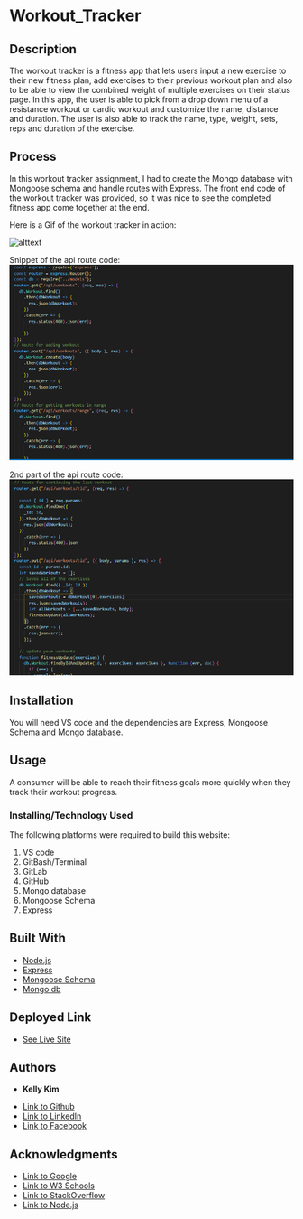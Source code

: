 # Workout_Tracker

 ## Description 
 The workout tracker is a fitness app that lets users input a new exercise to their new fitness plan, add exercises to their previous workout plan and also to be able to view the combined weight of multiple exercises on their status page. In this app, the user is able to pick from a drop down menu of a resistance workout or cardio workout and customize the name, distance and duration. The user is also able to track the name, type, weight, sets, reps and duration of the exercise. 

## Process
 In this workout tracker assignment, I had to create the Mongo database with Mongoose schema and handle routes with Express. The front end code of the workout tracker was provided, so it was nice to see the completed fitness app come together at the end.

 Here is a Gif of the workout tracker in action:

 ![alttext](./public/assets/workouttracker.gif)
 
 Snippet of the api route code:
 ![image](./public/assets/apiRoute1.png)
 
 2nd part of the api route code:
 ![image](./public/assets/apiRoute2.png)

 ## Installation
 You will need VS code and the dependencies are Express, Mongoose Schema and Mongo database.
 
 ## Usage 
 A consumer will be able to reach their fitness goals more quickly when they track their workout progress.


### Installing/Technology Used

The following platforms were required to build this website:

1) VS code
2) GitBash/Terminal
3) GitLab
4) GitHub
5) Mongo database
6) Mongoose Schema
7) Express

## Built With

* [Node.js](https://nodejs.dev/learnthe-package-json-guide)
* [Express](http://expressjs.com/)
* [Mongoose Schema](https://mongoosejs.com/docs/guide.html)
* [Mongo db](https://www.mongodb.com/)

## Deployed Link

* [See Live Site](https://warm-coast-71840.herokuapp.com/?id=5fa76698d4a80200179c6c47)
 ## Authors

* **Kelly Kim** 

- [Link to Github](https://github.com/kellykim831)
- [Link to LinkedIn](https://www.linkedin.com/in/realtorkellykim/)
- [Link to Facebook](https://www.facebook.com/kimkelz)

## Acknowledgments

* [Link to Google](https://www.google.com)
* [Link to W3 Schools](https://www.w3schools.com)
* [Link to StackOverflow](https://www.stackoverflow.com)
* [Link to Node.js](https://nodejs.org/en/)